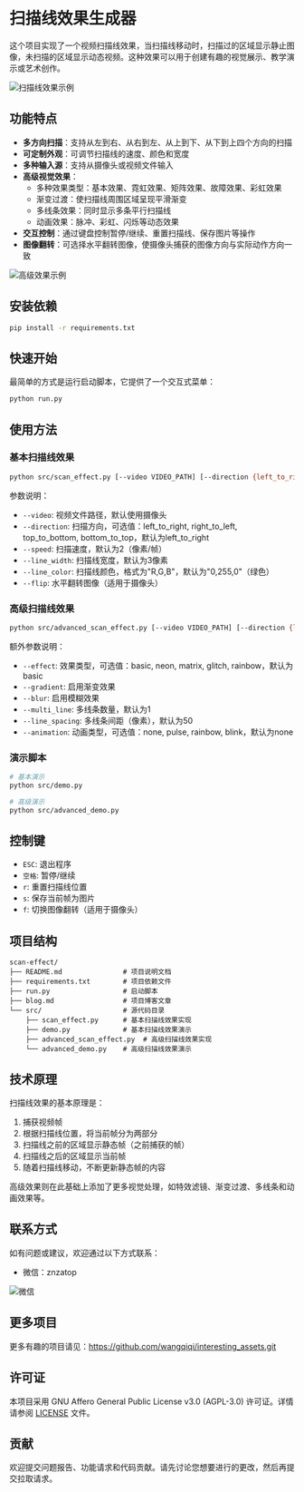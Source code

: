 # 扫描线效果生成器

这个项目实现了一个视频扫描线效果，当扫描线移动时，扫描过的区域显示静止图像，未扫描的区域显示动态视频。这种效果可以用于创建有趣的视觉展示、教学演示或艺术创作。

![扫描线效果示例](https://github.com/wangqiqi/interesting_assets/raw/main/images/scan_effect.jpg)

## 功能特点

- **多方向扫描**：支持从左到右、从右到左、从上到下、从下到上四个方向的扫描
- **可定制外观**：可调节扫描线的速度、颜色和宽度
- **多种输入源**：支持从摄像头或视频文件输入
- **高级视觉效果**：
  - 多种效果类型：基本效果、霓虹效果、矩阵效果、故障效果、彩虹效果
  - 渐变过渡：使扫描线周围区域呈现平滑渐变
  - 多线条效果：同时显示多条平行扫描线
  - 动画效果：脉冲、彩虹、闪烁等动态效果
- **交互控制**：通过键盘控制暂停/继续、重置扫描线、保存图片等操作
- **图像翻转**：可选择水平翻转图像，使摄像头捕获的图像方向与实际动作方向一致

![高级效果示例](https://github.com/wangqiqi/interesting_assets/raw/main/images/scan_effect.jpg)

## 安装依赖

```bash
pip install -r requirements.txt
```

## 快速开始

最简单的方式是运行启动脚本，它提供了一个交互式菜单：

```bash
python run.py
```

## 使用方法

### 基本扫描线效果

```bash
python src/scan_effect.py [--video VIDEO_PATH] [--direction {left_to_right,right_to_left,top_to_bottom,bottom_to_top}] [--speed SPEED] [--line_width LINE_WIDTH] [--line_color LINE_COLOR] [--flip]
```

参数说明：
- `--video`: 视频文件路径，默认使用摄像头
- `--direction`: 扫描方向，可选值：left_to_right, right_to_left, top_to_bottom, bottom_to_top，默认为left_to_right
- `--speed`: 扫描速度，默认为2（像素/帧）
- `--line_width`: 扫描线宽度，默认为3像素
- `--line_color`: 扫描线颜色，格式为"R,G,B"，默认为"0,255,0"（绿色）
- `--flip`: 水平翻转图像（适用于摄像头）

### 高级扫描线效果

```bash
python src/advanced_scan_effect.py [--video VIDEO_PATH] [--direction {left_to_right,right_to_left,top_to_bottom,bottom_to_top}] [--speed SPEED] [--line_width LINE_WIDTH] [--line_color LINE_COLOR] [--effect {basic,neon,matrix,glitch,rainbow}] [--gradient] [--blur] [--multi_line MULTI_LINE] [--line_spacing LINE_SPACING] [--animation {none,pulse,rainbow,blink}] [--flip]
```

额外参数说明：
- `--effect`: 效果类型，可选值：basic, neon, matrix, glitch, rainbow，默认为basic
- `--gradient`: 启用渐变效果
- `--blur`: 启用模糊效果
- `--multi_line`: 多线条数量，默认为1
- `--line_spacing`: 多线条间距（像素），默认为50
- `--animation`: 动画类型，可选值：none, pulse, rainbow, blink，默认为none

### 演示脚本

```bash
# 基本演示
python src/demo.py

# 高级演示
python src/advanced_demo.py
```

## 控制键

- `ESC`: 退出程序
- `空格`: 暂停/继续
- `r`: 重置扫描线位置
- `s`: 保存当前帧为图片
- `f`: 切换图像翻转（适用于摄像头）

## 项目结构

```
scan-effect/
├── README.md               # 项目说明文档
├── requirements.txt        # 项目依赖文件
├── run.py                  # 启动脚本
├── blog.md                 # 项目博客文章
└── src/                    # 源代码目录
    ├── scan_effect.py      # 基本扫描线效果实现
    ├── demo.py             # 基本扫描线效果演示
    ├── advanced_scan_effect.py  # 高级扫描线效果实现
    └── advanced_demo.py    # 高级扫描线效果演示
```

## 技术原理

扫描线效果的基本原理是：
1. 捕获视频帧
2. 根据扫描线位置，将当前帧分为两部分
3. 扫描线之前的区域显示静态帧（之前捕获的帧）
4. 扫描线之后的区域显示当前帧
5. 随着扫描线移动，不断更新静态帧的内容

高级效果则在此基础上添加了更多视觉处理，如特效滤镜、渐变过渡、多线条和动画效果等。

## 联系方式

如有问题或建议，欢迎通过以下方式联系：

- 微信：znzatop

![微信](https://github.com/wangqiqi/interesting_assets/raw/main/images/wechat.jpg)

## 更多项目

更多有趣的项目请见：https://github.com/wangqiqi/interesting_assets.git

## 许可证

本项目采用 GNU Affero General Public License v3.0 (AGPL-3.0) 许可证。详情请参阅 [LICENSE](LICENSE) 文件。

## 贡献

欢迎提交问题报告、功能请求和代码贡献。请先讨论您想要进行的更改，然后再提交拉取请求。 